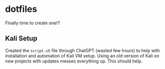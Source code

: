 # dotfiles
Finally time to create one!?

## Kali Setup

Created the `script.sh` file through ChatGPT (wasted few hours) to help with installation and automation of Kali VM setup. Using an old version of Kali on new projects with updates messes everything up. This should help. 
